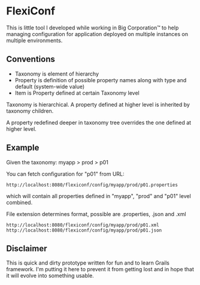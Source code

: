 # FlexiConf

This is little tool I developed while working in Big Corporation™ to help managing configuration for application 
deployed on multiple instances on multiple environments.

## Conventions

* Taxonomy is element of hierarchy
* Property is definition of possible property names along with type and default (system-wide value)
* Item is Property defined at certain Taxonomy level

Taxonomy is hierarchical. A property defined at higher level is inherited by taxonomy children.

A property redefined deeper in taxonomy tree overrides the one defined at higher level.

## Example

Given the taxonomy: myapp > prod > p01

You can fetch configuration for "p01" from URL:

	http://localhost:8080/flexiconf/config/myapp/prod/p01.properties

which will contain all properties defined in "myapp", "prod" and "p01" level combined.

File extension determines format, possible are .properties, .json and .xml

	http://localhost:8080/flexiconf/config/myapp/prod/p01.xml
	http://localhost:8080/flexiconf/config/myapp/prod/p01.json


## Disclaimer

This is quick and dirty prototype written for fun and to learn Grails framework. I'm putting it here to prevent it from getting lost
and in hope that it will evolve into something usable.